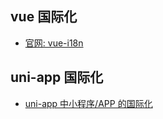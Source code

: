 ## vue 国际化
- [官网: vue-i18n](https://vue-i18n.intlify.dev/guide/advanced/function)

## uni-app 国际化
- [uni-app 中小程序/APP 的国际化](https://zh.uniapp.dcloud.io/tutorial/migration-to-vue3.html)
